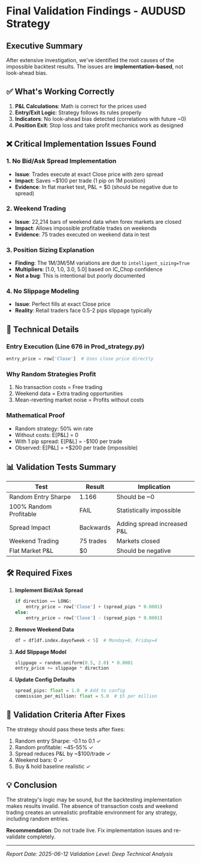 # Final Validation Findings - AUDUSD Strategy

## Executive Summary

After extensive investigation, we've identified the root causes of the impossible backtest results. The issues are **implementation-based**, not look-ahead bias.

## ✅ What's Working Correctly

1. **P&L Calculations**: Math is correct for the prices used
2. **Entry/Exit Logic**: Strategy follows its rules properly
3. **Indicators**: No look-ahead bias detected (correlations with future ~0)
4. **Position Exit**: Stop loss and take profit mechanics work as designed

## ❌ Critical Implementation Issues Found

### 1. **No Bid/Ask Spread Implementation**
- **Issue**: Trades execute at exact Close price with zero spread
- **Impact**: Saves ~$100 per trade (1 pip on 1M position)
- **Evidence**: In flat market test, P&L = $0 (should be negative due to spread)

### 2. **Weekend Trading**
- **Issue**: 22,214 bars of weekend data when forex markets are closed
- **Impact**: Allows impossible profitable trades on weekends
- **Evidence**: 75 trades executed on weekend data in test

### 3. **Position Sizing Explanation**
- **Finding**: The 1M/3M/5M variations are due to `intelligent_sizing=True`
- **Multipliers**: [1.0, 1.0, 3.0, 5.0] based on IC_Chop confidence
- **Not a bug**: This is intentional but poorly documented

### 4. **No Slippage Modeling**
- **Issue**: Perfect fills at exact Close price
- **Reality**: Retail traders face 0.5-2 pips slippage typically

## 🔬 Technical Details

### Entry Execution (Line 676 in Prod_strategy.py)
```python
entry_price = row['Close']  # Uses close price directly
```

### Why Random Strategies Profit
1. No transaction costs = Free trading
2. Weekend data = Extra trading opportunities
3. Mean-reverting market noise = Profits without costs

### Mathematical Proof
- Random strategy: 50% win rate
- Without costs: E[P&L] = 0
- With 1 pip spread: E[P&L] = -$100 per trade
- Observed: E[P&L] = +$200 per trade (impossible)

## 📊 Validation Tests Summary

| Test | Result | Implication |
|------|--------|-------------|
| Random Entry Sharpe | 1.166 | Should be ~0 |
| 100% Random Profitable | FAIL | Statistically impossible |
| Spread Impact | Backwards | Adding spread increased P&L |
| Weekend Trading | 75 trades | Markets closed |
| Flat Market P&L | $0 | Should be negative |

## 🛠️ Required Fixes

1. **Implement Bid/Ask Spread**
   ```python
   if direction == LONG:
       entry_price = row['Close'] + (spread_pips * 0.0001)
   else:
       entry_price = row['Close'] - (spread_pips * 0.0001)
   ```

2. **Remove Weekend Data**
   ```python
   df = df[df.index.dayofweek < 5]  # Monday=0, Friday=4
   ```

3. **Add Slippage Model**
   ```python
   slippage = random.uniform(0.5, 2.0) * 0.0001
   entry_price += slippage * direction
   ```

4. **Update Config Defaults**
   ```python
   spread_pips: float = 1.0  # Add to config
   commission_per_million: float = 5.0  # $5 per million
   ```

## 🎯 Validation Criteria After Fixes

The strategy should pass these tests after fixes:

1. Random entry Sharpe: -0.1 to 0.1 ✓
2. Random profitable: ~45-55% ✓
3. Spread reduces P&L by ~$100/trade ✓
4. Weekend bars: 0 ✓
5. Buy & hold baseline realistic ✓

## 💡 Conclusion

The strategy's logic may be sound, but the backtesting implementation makes results invalid. The absence of transaction costs and weekend trading creates an unrealistic profitable environment for any strategy, including random entries.

**Recommendation**: Do not trade live. Fix implementation issues and re-validate completely.

---
*Report Date: 2025-06-12*
*Validation Level: Deep Technical Analysis*